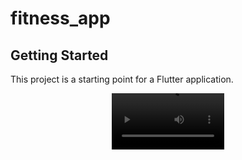 # fitness_app



## Getting Started

This project is a starting point for a Flutter application.

<div align="center">
 <video src='video/VID_20240701193429.mp4' width=180/>
</div>
